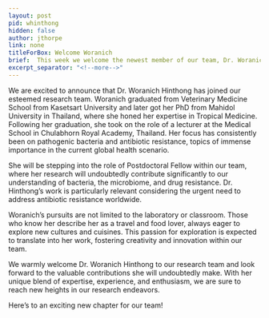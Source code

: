 ```yaml
---
layout: post
pid: whinthong
hidden: false
author: jthorpe
link: none
titleForBox: Welcome Woranich
brief:  This week we welcome the newest member of our team, Dr. Woranich Hinthong. Woranich is joining us as a Postdoctoral Fellow, bringing an exceptional background in Tropical Medicine and Veterinary Sciences. 
excerpt_separator: "<!--more-->"
---
```

We are excited to announce that Dr. Woranich Hinthong has joined our esteemed research team. Woranich graduated from Veterinary Medicine School from Kasetsart University and later got her PhD from Mahidol University in Thailand, where she honed her expertise in Tropical Medicine. Following her graduation, she took on the role of a lecturer at the Medical School in Chulabhorn Royal Academy, Thailand. Her focus has consistently been on pathogenic bacteria and antibiotic resistance, topics of immense importance in the current global health scenario.

She will be stepping into the role of Postdoctoral Fellow within our team, where her research will undoubtedly contribute significantly to our understanding of bacteria, the microbiome, and drug resistance. Dr. Hinthong’s work is particularly relevant considering the urgent need to address antibiotic resistance worldwide.

Woranich’s pursuits are not limited to the laboratory or classroom. Those who know her describe her as a travel and food lover, always eager to explore new cultures and cuisines. This passion for exploration is expected to translate into her work, fostering creativity and innovation within our team.

We warmly welcome Dr. Woranich Hinthong to our research team and look forward to the valuable contributions she will undoubtedly make. With her unique blend of expertise, experience, and enthusiasm, we are sure to reach new heights in our research endeavors.

Here’s to an exciting new chapter for our team!
<!--more-->